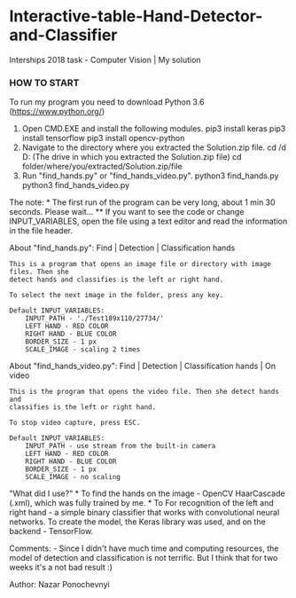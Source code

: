 # Interactive-table-Hand-Detector-and-Classifier
Interships 2018 task - Computer Vision | My solution

### HOW TO START

To run my program you need to download Python 3.6
(https://www.python.org/)

1. Open CMD.EXE and install the following modules.
    pip3 install keras
    pip3 install tensorflow
    pip3 install opencv-python
2. Navigate to the directory where you extracted the Solution.zip file.
    cd /d D: (The drive in which you extracted the Solution.zip file)
    cd folder/where/you/extracted/Solution.zip/file
3. Run "find_hands.py" or "find_hands_video.py".
    python3 find_hands.py
    python3 find_hands_video.py

The note:
    * The first run of the program can be very long, about 1 min 30 seconds. Please wait...
    ** If you want to see the code or change INPUT_VARIABLES, open the file
    using a text editor and read the information in the file header.

About "find_hands.py":
    Find | Detection | Classification hands

    This is a program that opens an image file or directory with image files. Then she
    detect hands and classifies is the left or right hand.
    
    To select the next image in the folder, press any key.

    Default INPUT_VARIABLES:
        INPUT_PATH - './Test189x110/27734/'
        LEFT HAND - RED COLOR
        RIGHT HAND - BLUE COLOR
        BORDER_SIZE - 1 px
        SCALE_IMAGE - scaling 2 times

About "find_hands_video.py":
    Find | Detection | Classification hands | On video

    This is the program that opens the video file. Then she detect hands and
    classifies is the left or right hand.
    
    To stop video capture, press ESC.

    Default INPUT_VARIABLES:
        INPUT_PATH - use stream from the built-in camera
        LEFT HAND - RED COLOR
        RIGHT HAND - BLUE COLOR
        BORDER_SIZE - 1 px
        SCALE_IMAGE - no scaling

"What did I use?"
    * To find the hands on the image - OpenCV HaarCascade (.xml),
    which was fully trained by me.
    * To For recognition of the left and right hand - a simple binary classifier
    that works with convolutional neural networks. To create the model, the
    Keras library was used, and on the backend - TensorFlow.
    
Comments:
    - Since I didn't have much time and computing resources, the
    model of detection and classification is not terrific. But I think that
    for two weeks it's a not bad result :)

Author: Nazar Ponochevnyi
